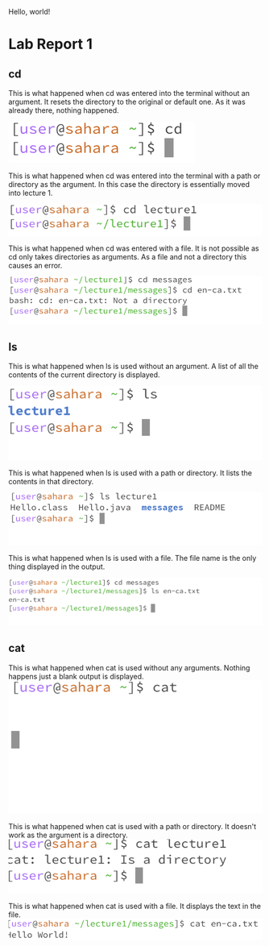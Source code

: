 Hello, world!

# Lab Report 1

## cd

This is what happened when cd was entered into the terminal without an argument. It resets the directory to the original or default one. As it was already there, nothing happened.

![Image](CD_w_no_arg.png)

This is what happened when cd was entered into the terminal with a path or directory as the argument. In this case the directory is essentially moved into lecture 1.

![Image](cd-w-arg.png)

This is what happened when cd was entered with a file. It is not possible as cd only takes directories as arguments. As a file and not a directory this causes an error.

![Image](cd_w_file.png)

## ls

This is what happened when ls is used without an argument. A list of all the contents of the current directory is displayed.

![Image](ls_w_arg.png)

This is what happened when ls is used with a path or directory. It lists the contents in that directory.

![Image](ls_w_file.png)

This is what happened when ls is used with a file. The file name is the only thing displayed in the output.

![Image](cat_w_no_arg.png)

## cat

This is what happened when cat is used without any arguments. Nothing happens just a blank output is displayed.
![Image](cat.png)

This is what happened when cat is used with a path or directory. It doesn't work as the argument is a directory.
![Image](cat_w_arg.png)

This is what happened when cat is used with a file. It displays the text in the file.
![Image](cat_w_file.png)






